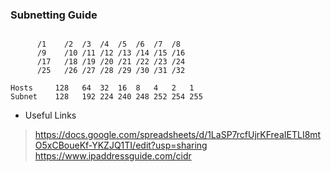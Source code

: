 ### Subnetting Guide

```

	  /1	/2	/3	/4	/5	/6	/7	/8
	  /9	/10	/11	/12	/13	/14	/15	/16
	  /17	/18	/19	/20	/21	/22	/23	/24
	  /25	/26	/27	/28	/29	/30	/31	/32
								
Hosts	  128	64	32	16	8	4	2	1
Subnet	  128	192	224	240	248	252	254	255

```


* Useful Links
> https://docs.google.com/spreadsheets/d/1LaSP7rcfUjrKFreaIETLI8mtO5xCBoueKf-YKZJQ1TI/edit?usp=sharing
> https://www.ipaddressguide.com/cidr

